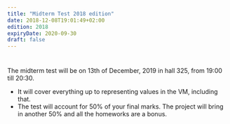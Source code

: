 ```yaml
---
title: "Midterm Test 2018 edition"
date: 2018-12-08T19:01:49+02:00
edition: 2018
expiryDate: 2020-09-30
draft: false
---
```

# 

The midterm test will be on 13th of December, 2019 in hall 325, from 19:00 till
20:30.

- It will cover everything up to representing values in the VM, including that.
- The test will account for 50% of your final marks. The project will bring in
  another 50% and all the homeworks are a bonus.

